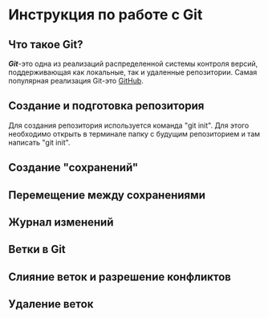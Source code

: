 # Инструкция по работе с Git

## Что такое Git?
***Git***-это одна из реализаций распределенной системы контроля версий, поддерживающая как локальные, так и удаленные репозитории. Самая популярная реализация Git-это [GitHub](https://github.com).
## Создание и подготовка репозитория
Для создания репозитория используется команда "git init". Для этого необходимо открыть в терминале папку с будущим репозиторием и там написать "git init".
## Создание "сохранений"

## Перемещение между сохранениями 

## Журнал изменений

## Ветки в Git

## Слияние веток и разрешение конфликтов

## Удаление веток
